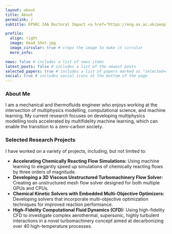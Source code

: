 ```yaml
---
layout: about
title: About
permalink: /
subtitle: EPSRC IAA Doctoral Impact <a href="https://eng.ox.ac.uk/people/dylan-rubini/">Postdoctoral Scholar</a> in Computational Engineering at University of Oxford in the Sustainable Thermal Energy and Power Systems Group (The Rosic Group) of the <a href="https://oti.eng.ox.ac.uk/">Oxford Thermofluids Institute</a> and the Drapers Company Junior Research <a href="https://www.st-annes.ox.ac.uk/cpt_people/rubini-dylan/">Fellow</a> in Engineering.

profile:
  align: right
  image: Head_Shot.jpg
  image_circular: true # crops the image to make it circular
  more_info:

news: false # includes a list of news items
latest_posts: false # includes a list of the newest posts
selected_papers: true # includes a list of papers marked as "selected={true}"
social: true # includes social icons at the bottom of the page
---
```


### **About Me**  
I am a mechanical and thermofluids engineer who enjoys working at the intersection of multiphysics modelling, computational science, and machine learning. My current research focuses on developing multiphysics modelling tools accelerated by multifidelity machine learning, which can enable the transition to a zero-carbon society.

### **Selected Research Projects**  
I have worked on a variety of projects, including, but not limited to:

- **Accelerating Chemically Reacting Flow Simulations:** Using machine learning to elegantly speed up simulations of chemically reacting flows by three orders of magnitude.
- **Developing a 3D Viscous Unstructured Turbomachinery Flow Solver:** Creating an unstructured mesh flow solver designed for both multiple GPUs and CPUs.
- **Chemical Kinetic Solvers with Embedded Multi-Objective Optimizers:** Developing solvers that incorporate multi-objective optimization techniques for improved reaction performance.
- **High-Fidelity Computational Fluid Dynamics (CFD):** Using high-fidelity CFD to investigate complex aerothermal, supersonic, highly turbulent interactions in a novel turbomachinery concept aimed at decarbonizing over 40 high-temperature processes.

<!-- Write your biography here. Tell the world about yourself. Link to your favorite [subreddit](http://reddit.com). You can put a picture in, too. The code is already in, just name your picture `prof_pic.jpg` and put it in the `img/` folder.

Put your address / P.O. box / other info right below your picture. You can also disable any of these elements by editing `profile` property of the YAML header of your `_pages/about.md`. Edit `_bibliography/papers.bib` and Jekyll will render your [publications page](/al-folio/publications/) automatically.

Link to your social media connections, too. This theme is set up to use [Font Awesome icons](https://fontawesome.com/) and [Academicons](https://jpswalsh.github.io/academicons/), like the ones below. Add your Facebook, Twitter, LinkedIn, Google Scholar, or just disable all of them.
 -->

